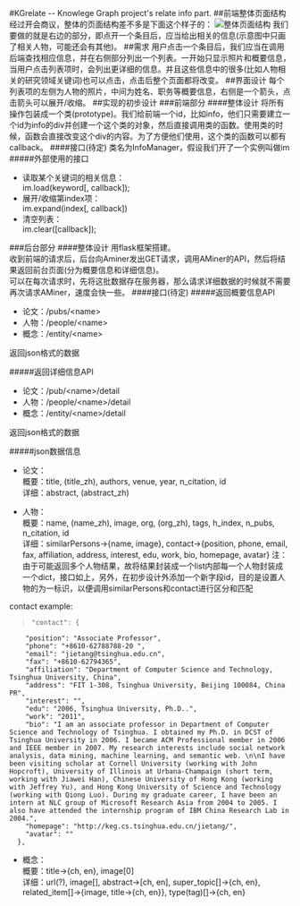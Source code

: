 #KGrelate
-- Knowlege Graph project's relate info part.
##前端整体页面结构
经过开会商议，整体的页面结构差不多是下面这个样子的：
![整体页面结构](mainpage.png)
我们要做的就是右边的部分，即点开一个条目后，应当给出相关的信息(示意图中只画了相关人物，可能还会有其他)。
##需求
用户点击一个条目后，我们应当在调用后端查找相应信息，并在右侧部分列出一个列表。一开始只显示照片和概要信息，当用户点击列表项时，会列出更详细的信息。并且这些信息中的很多(比如人物相关的研究领域关键词)也可以点击，点击后整个页面都将改变。
##界面设计
每个列表项的左侧为人物的照片，中间为姓名、职务等概要信息，右侧是一个箭头，点击箭头可以展开/收缩。
##实现的初步设计
###前端部分
####整体设计
将所有操作包装成一个类(prototype)。我们给前端一个id，比如info，他们只需要建立一个id为info的div并创建一个这个类的对象，然后直接调用类的函数。使用类的时候，函数会直接改变这个div的内容。为了方便他们使用，这个类的函数可以都有callback。
####接口(待定)
类名为InfoManager，假设我们开了一个实例叫做im  
#####外部使用的接口
* 读取某个关键词的相关信息：  
im.load(keyword[, callback]);
* 展开/收缩第index项：  
im.expand(index[, callback])  
* 清空列表：  
im.clear([callback]);

###后台部分
####整体设计
用flask框架搭建。  
收到前端的请求后，后台向Aminer发出GET请求，调用AMiner的API，然后将结果返回前台页面(分为概要信息和详细信息)。  
可以在每次请求时，先将这批数据存在服务器，那么请求详细数据的时候就不需要再次请求AMiner，速度会快一些。
####接口(待定)
#####返回概要信息API
* 论文：/pubs/&lt;name&gt;  
* 人物：/people/&lt;name&gt;  
* 概念：/entity/&lt;name&gt;  

返回json格式的数据  

#####返回详细信息API
* 论文：/pub/&lt;name&gt;/detail  
* 人物：/people/&lt;name&gt;/detail  
* 概念：/entity/&lt;name&gt;/detail  

返回json格式的数据

#####json数据信息
* 论文：  
概要：title, (title_zh), authors, venue, year, n_citation, id  
详细：abstract, (abstract_zh)

* 人物：  
概要：name, (name_zh), image, org, (org_zh), tags, h_index, n_pubs, n_citation, id      
详细：similarPersons->{name, image}, contact->{position, phone, email, fax, affiliation, address, interest, edu, work, bio, homepage, avatar}
注：由于可能返回多个人物结果，故将结果封装成一个list内部每一个人物封装成一个dict，接口如上，另外，在初步设计外添加一个新字段id，目的是设置人物的为一标识，以便调用similarPersons和contact进行区分和匹配

contact example:  
>     "contact": {
        "position": "Associate Professor",
        "phone": "+8610-62788788-20 ",
        "email": "jietang@tsinghua.edu.cn",
        "fax": "+8610-62794365",
        "affiliation": "Department of Computer Science and Technology, Tsinghua University, China",
        "address": "FIT 1-308, Tsinghua University, Beijing 100084, China PR",
        "interest": "",
        "edu": "2006, Tsinghua University, Ph.D..",
        "work": "2011",
        "bio": "I am an associate professor in Department of Computer Science and Technology of Tsinghua. I obtained my Ph.D. in DCST of Tsinghua University in 2006. I became ACM Professional member in 2006 and IEEE member in 2007. My research interests include social network analysis, data mining, machine learning, and semantic web. \n\nI have been visiting scholar at Cornell University (working with John Hopcroft), University of Illinois at Urbana-Champaign (short term, working with Jiawei Han), Chinese University of Hong Kong (working with Jeffrey Yu), and Hong Kong University of Science and Technology (working with Qiong Luo). During my graduate career, I have been an intern at NLC group of Microsoft Research Asia from 2004 to 2005. I also have attended the internship program of IBM China Research Lab in 2004.",
        "homepage": "http://keg.cs.tsinghua.edu.cn/jietang/",
        "avatar": ""
      },
      
* 概念：  
概要：title->{ch, en}, image[0]  
详细：url(?), image[], abstract->[ch, en], super_topic[]->{ch, en}, related_item[]->{image, title->{ch, en}}, type(tag)[]->{ch, en} 
